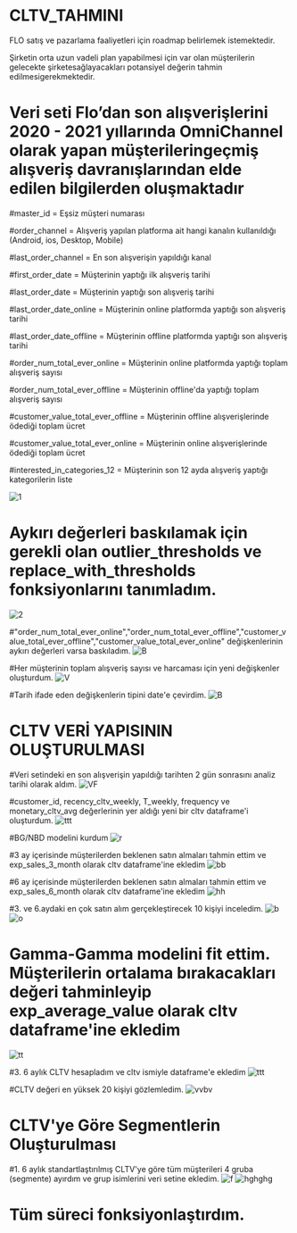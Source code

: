 # CLTV_TAHMINI

FLO satış ve pazarlama faaliyetleri için roadmap belirlemek istemektedir. 

Şirketin orta uzun vadeli plan yapabilmesi için var olan müşterilerin gelecekte şirketesağlayacakları potansiyel değerin tahmin edilmesigerekmektedir.

# Veri seti Flo’dan son alışverişlerini 2020 - 2021 yıllarında OmniChannel olarak yapan müşterileringeçmiş alışveriş davranışlarından elde edilen bilgilerden oluşmaktadır

#master_id = Eşsiz müşteri numarası

#order_channel = Alışveriş yapılan platforma ait hangi kanalın kullanıldığı (Android, ios, Desktop, Mobile)

#last_order_channel = En son alışverişin yapıldığı kanal

#first_order_date = Müşterinin yaptığı ilk alışveriş tarihi

#last_order_date = Müşterinin yaptığı son alışveriş tarihi

#last_order_date_online = Müşterinin online platformda yaptığı son alışveriş tarihi

#last_order_date_offline = Müşterinin offline platformda yaptığı son alışveriş tarihi

#order_num_total_ever_online = Müşterinin online platformda yaptığı toplam alışveriş sayısı

#order_num_total_ever_offline = Müşterinin offline'da yaptığı toplam alışveriş sayısı

#customer_value_total_ever_offline = Müşterinin offline alışverişlerinde ödediği toplam ücret

#customer_value_total_ever_online = Müşterinin online alışverişlerinde ödediği toplam ücret

#interested_in_categories_12 = Müşterinin son 12 ayda alışveriş yaptığı kategorilerin liste

![1](https://user-images.githubusercontent.com/101973346/165012686-5849f26f-c349-4a58-bca5-6765c09b3de2.png)

# Aykırı değerleri baskılamak için gerekli olan outlier_thresholds ve replace_with_thresholds fonksiyonlarını tanımladım.
![2](https://user-images.githubusercontent.com/101973346/165012762-ac4fb980-822d-49dd-a110-8b7998032304.png)

#"order_num_total_ever_online","order_num_total_ever_offline","customer_value_total_ever_offline","customer_value_total_ever_online" değişkenlerinin aykırı değerleri varsa baskıladım.
![B](https://user-images.githubusercontent.com/101973346/165012836-36aefd0d-9ee0-4b0e-849c-00d32315ce29.png)

#Her müşterinin toplam alışveriş sayısı ve harcaması için yeni değişkenler oluşturdum.
![V](https://user-images.githubusercontent.com/101973346/165012935-d14d2ece-b26b-4396-a44c-850b19a0ee78.png)

#Tarih ifade eden değişkenlerin tipini date'e çevirdim.
![B](https://user-images.githubusercontent.com/101973346/165013029-e51c821d-a86e-49f5-99d2-fa41d1ad7a5a.png)

# CLTV VERİ YAPISININ OLUŞTURULMASI

#Veri setindeki en son alışverişin yapıldığı tarihten 2 gün sonrasını analiz tarihi olarak aldım.
![VF](https://user-images.githubusercontent.com/101973346/165013111-9e9c7814-43ee-4b68-9066-481c3b02bb02.png)

#customer_id, recency_cltv_weekly, T_weekly, frequency ve monetary_cltv_avg değerlerinin yer aldığı yeni bir cltv dataframe'i oluşturdum.
![ttt](https://user-images.githubusercontent.com/101973346/165013263-c7289212-65dc-40c0-b26a-8ec84d48d45b.png)

#BG/NBD modelini kurdum
![r](https://user-images.githubusercontent.com/101973346/165013349-7e76335c-a65b-44d9-a3f5-f043fb58f0f3.png)

#3 ay içerisinde müşterilerden beklenen satın almaları tahmin ettim ve exp_sales_3_month olarak cltv dataframe'ine ekledim
![bb](https://user-images.githubusercontent.com/101973346/165013439-d8cde5d8-c68b-4480-89ce-f0cc93a4f133.png)

#6 ay içerisinde müşterilerden beklenen satın almaları tahmin ettim ve exp_sales_6_month olarak cltv dataframe'ine ekledim
![hh](https://user-images.githubusercontent.com/101973346/165013512-3cb81f45-8568-4db9-ac54-210bf57e4cd2.png)

#3. ve 6.aydaki en çok satın alım gerçekleştirecek 10 kişiyi inceledim.
![b](https://user-images.githubusercontent.com/101973346/165013646-2c525769-56ec-42e3-98d3-71ec850d5084.png)
![o](https://user-images.githubusercontent.com/101973346/165013651-c002940e-3936-4a9b-b1f5-c13e505a9af9.png)

# Gamma-Gamma modelini fit ettim. Müşterilerin ortalama bırakacakları değeri tahminleyip exp_average_value olarak cltv dataframe'ine ekledim
![tt](https://user-images.githubusercontent.com/101973346/165013750-4828c65b-f08f-4997-9595-0dfc54e6d892.png)

#3. 6 aylık CLTV hesapladım ve cltv ismiyle dataframe'e ekledim
![ttt](https://user-images.githubusercontent.com/101973346/165013822-3b5ff151-e48d-49ac-b423-d474318781ca.png)

#CLTV değeri en yüksek 20 kişiyi gözlemledim.
![vvbv](https://user-images.githubusercontent.com/101973346/165013923-9b8c7291-b208-4d3d-a77f-d6a81c171e37.png)

# CLTV'ye Göre Segmentlerin Oluşturulması
#1. 6 aylık standartlaştırılmış CLTV'ye göre tüm müşterileri 4 gruba (segmente) ayırdım ve grup isimlerini veri setine ekledim.
![f](https://user-images.githubusercontent.com/101973346/165014042-c967ae66-781e-4724-af0c-7cb3885e6ca8.png)
![hghghg](https://user-images.githubusercontent.com/101973346/165014081-44762213-cd3c-4328-83b4-40c8b0836b23.png)

# Tüm süreci fonksiyonlaştırdım.




